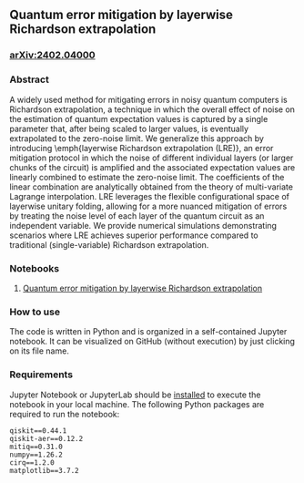 ## Quantum error mitigation by layerwise Richardson extrapolation

### [arXiv:2402.04000](https://arxiv.org/abs/2402.04000)

### Abstract

A widely used method for mitigating errors in noisy quantum computers is Richardson extrapolation, a technique in which the overall effect of noise on the estimation of quantum expectation values is captured by a single parameter that, after being scaled to larger values, is eventually extrapolated to the zero-noise limit. We generalize this approach by introducing \emph{layerwise Richardson extrapolation (LRE)}, an error mitigation protocol in which the noise of different individual layers (or larger chunks of the circuit) is amplified and the associated expectation values are linearly combined to estimate the zero-noise limit. The coefficients of the linear combination are analytically obtained from the theory of multi-variate Lagrange interpolation. LRE leverages the flexible configurational space of layerwise unitary folding, allowing for a more nuanced mitigation of errors by treating the noise level of each layer of the quantum circuit as an independent variable. We provide numerical simulations demonstrating scenarios where LRE achieves superior performance compared to traditional (single-variable)  Richardson extrapolation.

### Notebooks
1. [Quantum error mitigation by layerwise Richardson extrapolation](https://github.com/unitaryfund/research/blob/master/lre/layerwise_richardson_extrapolation.ipynb)

### How to use
The code is written in Python and is organized in a self-contained Jupyter notebook.
It can be visualized on GitHub (without execution) by just clicking on its file name.

### Requirements
Jupyter Notebook or JupyterLab should be [installed](https://jupyter.org/install) to execute the notebook in your local machine. The following Python packages are required to run the notebook:

```
qiskit==0.44.1
qiskit-aer==0.12.2
mitiq==0.31.0
numpy==1.26.2
cirq==1.2.0
matplotlib==3.7.2
```